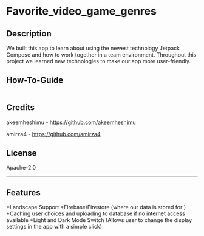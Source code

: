 # Favorite_video_game_genres

## **Description**

We built this app to learn about using the newest technology Jetpack Compose and how to work 
together in a team environment. Throughout this project we learned new technologies to make our app
more user-friendly.


## **How-To-Guide**
![<img height="25" src="C:\Repos\Favorite_video_game_genres\app\src\main\res\drawable-normal\htg.png" width="24"/>]()



## **Credits**

akeemheshimu - https://github.com/akeemheshimu

amirza4 - https://github.com/amirza4

## **License**

Apache-2.0

----------------------------------------------------------------------------------------

## **Features**
*Landscape Support
*Firebase/Firestore (where our data is stored for )
*Caching user choices and uploading to database if no internet access available
*Light and Dark Mode Switch (Allows user to change the display settings in the app with a simple click)
